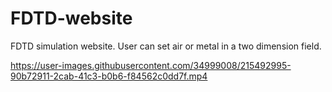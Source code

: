 # FDTD-website
FDTD simulation website. User can set air or metal in a two dimension field.



https://user-images.githubusercontent.com/34999008/215492995-90b72911-2cab-41c3-b0b6-f84562c0dd7f.mp4

